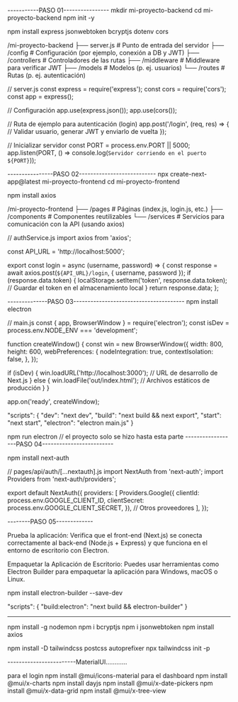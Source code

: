 -----------PASO 01----------------
mkdir mi-proyecto-backend
cd mi-proyecto-backend
npm init -y

npm install express jsonwebtoken bcryptjs dotenv cors

/mi-proyecto-backend
├── server.js             # Punto de entrada del servidor
├── /config               # Configuración (por ejemplo, conexión a DB y JWT)
├── /controllers          # Controladores de las rutas
├── /middleware           # Middleware para verificar JWT
├── /models               # Modelos (p. ej. usuarios)
└── /routes               # Rutas (p. ej. autenticación)

// server.js
const express = require('express');
const cors = require('cors');
const app = express();

// Configuración
app.use(express.json());
app.use(cors());

// Ruta de ejemplo para autenticación (login)
app.post('/login', (req, res) => {
  // Validar usuario, generar JWT y enviarlo de vuelta
});

// Inicializar servidor
const PORT = process.env.PORT || 5000;
app.listen(PORT, () => console.log(`Servidor corriendo en el puerto ${PORT}`));


----------------PASO 02---------------------------
npx create-next-app@latest mi-proyecto-frontend
cd mi-proyecto-frontend

npm install axios

/mi-proyecto-frontend
├── /pages                # Páginas (index.js, login.js, etc.)
├── /components           # Componentes reutilizables
└── /services             # Servicios para comunicación con la API (usando axios)

// authService.js
import axios from 'axios';

const API_URL = 'http://localhost:5000';

export const login = async (username, password) => {
  const response = await axios.post(`${API_URL}/login`, { username, password });
  if (response.data.token) {
    localStorage.setItem('token', response.data.token); // Guardar el token en el almacenamiento local
  }
  return response.data;
};

--------------PASO 03---------------------------------------
npm install electron

// main.js
const { app, BrowserWindow } = require('electron');
const isDev = process.env.NODE_ENV === 'development';

function createWindow() {
  const win = new BrowserWindow({
    width: 800,
    height: 600,
    webPreferences: {
      nodeIntegration: true,
      contextIsolation: false,
    },
  });

  if (isDev) {
    win.loadURL('http://localhost:3000'); // URL de desarrollo de Next.js
  } else {
    win.loadFile('out/index.html'); // Archivos estáticos de producción
  }
}

app.on('ready', createWindow);



"scripts": {
  "dev": "next dev",
  "build": "next build && next export",
  "start": "next start",
  "electron": "electron main.js"
}

npm run electron
// el proyecto solo se hizo hasta esta parte
------------------PASO 04-------------------------

npm install next-auth


// pages/api/auth/[...nextauth].js
import NextAuth from 'next-auth';
import Providers from 'next-auth/providers';

export default NextAuth({
  providers: [
    Providers.Google({
      clientId: process.env.GOOGLE_CLIENT_ID,
      clientSecret: process.env.GOOGLE_CLIENT_SECRET,
    }),
    // Otros proveedores
  ],
});


--------PASO 05-------------

Prueba la aplicación: Verifica que el front-end (Next.js) se conecta correctamente al back-end (Node.js + Express) y que funciona en el entorno de escritorio con Electron.

Empaquetar la Aplicación de Escritorio: Puedes usar herramientas como Electron Builder para empaquetar la aplicación para Windows, macOS o Linux.

npm install electron-builder --save-dev


"scripts": {
  "build:electron": "next build && electron-builder"
}

----------------
npm install -g nodemon 
npm i bcryptjs
npm i jsonwebtoken
npm install axios



npm install -D tailwindcss postcss autoprefixer
npx tailwindcss init -p

------------------------MaterialUI............

para el login
npm install @mui/icons-material
para el dashboard
npm install @mui/x-charts
npm install dayjs
npm install @mui/x-date-pickers
npm install @mui/x-data-grid
npm install @mui/x-tree-view